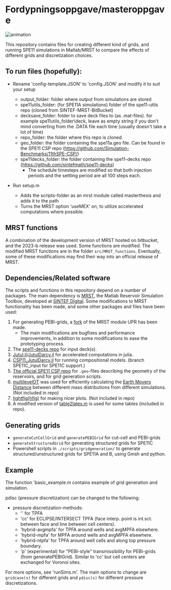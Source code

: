 # Fordypningsoppgave/masteroppgave
![animation](Media/BsimPEBI.gif)

This repository contains files for creating different kind of grids, and running SPE11 simulations in Matlab/MRST to compare the effects of different grids and discretization choices.

## To run files (hopefully):
- Rename 'config-template.JSON' to 'config.JSON' and modify it to suit your setup
    - output_folder: folder where output from simulations are stored
    - spe11utils_folder: (for SPE11A simulations) folder of the spe11-utils repo (cloned from SINTEF-MRST-BitBucket)
    - decksave_folder: folder to save deck files to (as .mat-files). for example spe11utils_folder\deck, leave as empty string if you don't mind converting from the .DATA file each time (usually doesn't take a lot of time)
    - repo_folder: the folder where this repo is cloned.
    - geo_folder: the folder containing the spe11a.geo file. Can be found in the SPE11 CSP repo (https://github.com/Simulation-Benchmarks/11thSPE-CSP/)
    - spe11decks_folder: the folder containing the spe11-decks repo (https://github.com/sintefmath/spe11-decks)
        - The schedule timesteps are modified so that both injection periods and the settling period are all 100 steps each.

        
- Run setup.m
    - Adds the scripts-folder as an mrst module called masterthesis and adds it to the path
    - Turns the MRST option 'useMEX' on, to utilize accelerated computations where possible.
## MRST functions
A combination of the development version of MRST hosted on bitbucket, and the 2023-b release was used. Some functions are modified.
The modified MRST functions are in the folder ```src/MRST_functions```. Eventually, some of these modifications may find their way into an official release of MRST.
## Dependencies/Related software
The scripts and functions in this repository depend on a number of packages. The main dependency is [MRST](https://www.sintef.no/projectweb/mrst/), the Matlab Reservoir Simulation Toolbox, developed at [SINTEF Digital](https://www.sintef.no/en/digital/departments-new/department-of-mathematics-and-cybernetics/research-group-applied-computational-science/). Some modifications to MRST functionality has been made, and some other packages and files have been used:
1. For generating PEBI-grids, a [fork](https://github.com/KristianHolme/UPR) of the MRST module UPR has been made. 
    - The main modifications are bugfixes and performance improvements, in addition to some modifications to ease the prototyping process.
2. The [spe11-decks repo](https://github.com/sintefmath/spe11-decks) for input deck(s).
3. [Jutul.jl](https://github.com/sintefmath/Jutul.jl)/[JutulDarcy.jl](https://github.com/sintefmath/JutulDarcy.jl) for accelerated computations in julia.
4. [CSP11_JutulDarcy.jl](https://github.com/sintefmath/CSP11_JutulDarcy.jl/tree/SPE11C_input) for running compositional models. (branch SPE11C_input for SPE11C support.)
5. [The official SPE11 CSP repo](https://github.com/Simulation-Benchmarks/11thSPE-CSP/) for ```.geo```-files describing the geometry of the reservoirs, and for grid generation scripts.
6. [multilevelOT](https://github.com/liujl11git/multilevelOT) was used for efficiently calculating the [Earth Movers Distance](https://en.wikipedia.org/wiki/Earth_mover%27s_distance) between different mass distributions from different simulations. (Not included in repo)
7. [tightfig(hfig)](https://se.mathworks.com/matlabcentral/fileexchange/34055-tightfig-hfig) for making nicer plots. (Not included in repo)
8. A modified version of [table2latex.m](https://se.mathworks.com/matlabcentral/fileexchange/69063-matlab-table-to-latex-conversor) is used for some tables (included in repo).



## Generating grids
- ```generateCutCellGrid``` and ```generatePEBIGrid``` for cut-cell and PEBI-grids
- ```generateStructuredGrid``` for generating structured grids for SPE11C
- Powershell scripts in ```./scripts/gridgeneration/``` to generate structured/unstructured grids for SPE11A and B, using Gmsh and python.

## Example
The function 'basic_example.m contains example of grid generation and simulation.

pdisc (pressure discretization) can be changed to the following:
- pressure discretization-methods:
    - '' for TPFA
    - 'cc' for ECLIPSE/INTERSECT TPFA (face interp. point is int.sct. between face and line between cell centers).
    - 'hybrid-avgmpfa' for TPFA around wells and avgMPFA elsewhere.
    - 'hybrid-mpfa' for MPFA around wells and avgMPFA elsewhere.
    - 'hybrid-ntpfa' for TPFA around well cells and along top pressure boundary.
    - 'p' (experimental) for "PEBI-style" transmissibility for PEBI-grids (from generatePEBIGrid). Similar to 'cc' but cell centers are exchanged for Voronoi sites.

For more options, see 'runSims.m'. The main options to change are ```gridcase(s)``` for different grids and ```pdisc(s)``` for different pressure discretizations.
